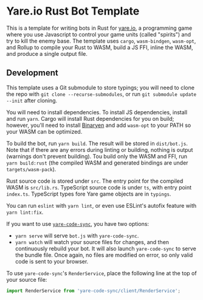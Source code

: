 # Yare.io Rust Bot Template

This is a template for writing bots in Rust for [yare.io](https://yare.io/), a programming game where you use Javascript to control your game units (called "spirits") and try to kill the enemy base. The template uses `cargo`, `wasm-bindgen`, `wasm-opt`, and Rollup to compile your Rust to WASM, build a JS FFI, inline the WASM, and produce a single output file.

## Development

This template uses a Git submodule to store typings; you will need to clone the repo with `git clone --recurse-submodules`, or run `git submodule update --init` after cloning.

You will need to install dependencies. To install JS dependencies, install and run `yarn`. Cargo will install Rust dependencies for you on build; however, you'll need to install [Binaryen](https://github.com/WebAssembly/binaryen) and add `wasm-opt` to your PATH so your WASM can be optimized.

To build the bot, run `yarn build`. The result will be stored in `dist/bot.js`. Note that if there are any errors during linting or building, nothing is output (warnings don't prevent building). Tou build only the WASM and FFI, run `yarn build:rust` (the compiled WASM and generated bindings are under `targets/wasm-pack`).

Rust source code is stored under `src`. The entry point for the compiled WASM is `src/lib.rs`. TypeScript source code is under `ts`, with entry point `index.ts`. TypeScript types fore Yare game objects are in `typings`.

You can run `eslint` with `yarn lint`, or even use ESLint's autofix feature with `yarn lint:fix`.

If you want to use [`yare-code-sync`](https://github.com/arikwex/yare-code-sync), you have two options:

* `yarn serve` will serve `bot.js` with `yare-code-sync`.
* `yarn watch` will watch your source files for changes, and then continuously rebuild your bot. It will also launch `yare-code-sync` to serve the bundle file. Once again, no files are modified on error, so only valid code is sent to your browser.

To use `yare-code-sync`'s `RenderService`, place the following line at the top of your source file:

```javascript
import RenderService from 'yare-code-sync/client/RenderService';
```
